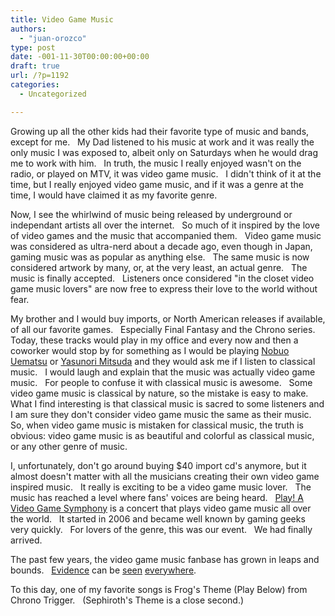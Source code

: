 ```yaml
---
title: Video Game Music
authors: 
  - "juan-orozco"
type: post
date: -001-11-30T00:00:00+00:00
draft: true
url: /?p=1192
categories:
  - Uncategorized

---
```

Growing up all the other kids had their favorite type of music and bands, except for me.   My Dad listened to his music at work and it was really the only music I was exposed to, albeit only on Saturdays when he would drag me to work with him.   In truth, the music I really enjoyed wasn't on the radio, or played on MTV, it was video game music.   I didn't think of it at the time, but I really enjoyed video game music, and if it was a genre at the time, I would have claimed it as my favorite genre.

Now, I see the whirlwind of music being released by underground or independant artists all over the internet.   So much of it inspired by the love of video games and the music that accompanied them.   Video game music was considered as ultra-nerd about a decade ago, even though in Japan, gaming music was as popular as anything else.   The same music is now considered artwork by many, or, at the very least, an actual genre.   The music is finally accepted.   Listeners once considered "in the closet video game music lovers" are now free to express their love to the world without fear.

My brother and I would buy imports, or North American releases if available, of all our favorite games.   Especially Final Fantasy and the Chrono series.   Today, these tracks would play in my office and every now and then a coworker would stop by for something as I would be playing <a href="http://www.nobuouematsu.com/" target="_blank" rel="noopener noreferrer">Nobuo Uematsu</a> or <a href="http://en.wikipedia.org/wiki/Yasunori_Mitsuda" target="_blank" rel="noopener noreferrer">Yasunori Mitsuda</a> and they would ask me if I listen to classical music.   I would laugh and explain that the music was actually video game music.   For people to confuse it with classical music is awesome.   Some video game music is classical by nature, so the mistake is easy to make.   What I find interesting is that classical music is sacred to some listeners and I am sure they don't consider video game music the same as their music.   So, when video game music is mistaken for classical music, the truth is obvious: video game music is as beautiful and colorful as classical music, or any other genre of music.

I, unfortunately, don't go around buying $40 import cd's anymore, but it almost doesn't matter with all the musicians creating their own video game inspired music.   It really is exciting to be a video game music lover.   The music has reached a level where fans' voices are being heard.   <a href="http://www.play-symphony.com/" target="_blank" rel="noopener noreferrer">Play! A Video Game Symphony</a> is a concert that plays video game music all over the world.   It started in 2006 and became well known by gaming geeks very quickly.   For lovers of the genre, this was our event.   We had finally arrived.

The past few years, the video game music fanbase has grown in leaps and bounds.   <a href="http://guamaso.com/2008/05/09/college-band-video" target="_self" rel="noopener noreferrer">Evidence</a> can be <a href="http://www.youtube.com/watch?v=V_qUpObkCgQ" target="_blank" rel="noopener noreferrer">seen</a> <a href="http://www.youtube.com/watch?v=IHn-L6odDP4" target="_blank" rel="noopener noreferrer">everywhere</a>.

To this day, one of my favorite songs is Frog's Theme (Play Below) from Chrono Trigger.   (Sephiroth's Theme is a close second.)